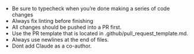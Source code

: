 - Be sure to typecheck when you’re done making a series of code changes
- Always fix linting before finishing
- All changes should be pushed into a PR first.
- Use the PR template that is located in .github/pull_request_template.md.
- Always use newlines at the end of files.
- Dont add Claude as a co-author.
